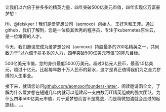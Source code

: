 让我们以六倍于拼多多的精英力量，四年突破500亿美元市值，四年实现亿万富豪梦想！

Hi，@feiskyer！我们是爱梦想公司（aomoxo）创始人，王好秀和王菲。通过github，我们了解到，您是一位极其优秀的程序员，专注于kubernetes原生云，是一位难得的人才。

今天，我们邀请您成为爱梦想公司（aomoxo）持股最多的200名精英之一，共同致力于“以六倍于拼多多的人力，四年突破500亿美元市值”的非凡目标。

500亿美元市值，您的身价最低5000万美元，超过3亿元人民币，最高1.5亿美元，超过十亿元。比起每年数十万人民币的薪水，这才是真正值得我们为之全力拼搏的人生事业。

接下来，就请您访问[github.com/aomoxo/founders-letter](http://github.com/aomoxo/founders-letter)，阅读邀请函全文，了解为什么爱梦想在短短几年内就可以组建起一支由数万IT精英组成的强大团队，为什么四年500亿美元市值，对于爱梦想而言不是挑战，而是稍微加油就会走过的起跑线……。
